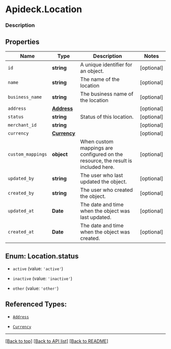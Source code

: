 # Apideck.Location

### Description

## Properties
Name | Type | Description | Notes
------------ | ------------- | ------------- | -------------
`id` | **string** | A unique identifier for an object. | [optional] 
`name` | **string** | The name of the location | [optional] 
`business_name` | **string** | The business name of the location | [optional] 
`address` | [**Address**](Address.md) |  | [optional] 
`status` | **string** | Status of this location. | [optional] 
`merchant_id` | **string** |  | [optional] 
`currency` | [**Currency**](Currency.md) |  | [optional] 
`custom_mappings` | **object** | When custom mappings are configured on the resource, the result is included here. | [optional] 
`updated_by` | **string** | The user who last updated the object. | [optional] 
`created_by` | **string** | The user who created the object. | [optional] 
`updated_at` | **Date** | The date and time when the object was last updated. | [optional] 
`created_at` | **Date** | The date and time when the object was created. | [optional] 





<a name="LocationStatus"></a>
## Enum: Location.status


* `active` (value: `'active'`)

* `inactive` (value: `'inactive'`)

* `other` (value: `'other'`)




## Referenced Types:



* [`Address`](Address.md)


* [`Currency`](Currency.md)






---

[[Back to top]](#) [[Back to API list]](../../../../README.md#documentation-for-api-endpoints) [[Back to README]](../../../../README.md)


